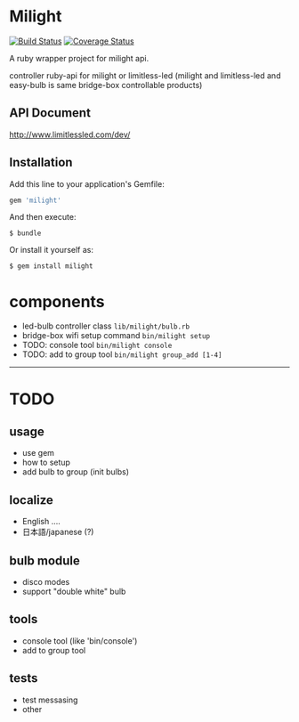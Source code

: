 # Milight

[![Build Status](https://travis-ci.org/beco-ippei/ruby-milight.svg?branch=master)](https://travis-ci.org/beco-ippei/ruby-milight)
[![Coverage Status](https://coveralls.io/repos/github/beco-ippei/ruby-milight/badge.svg)](https://coveralls.io/github/beco-ippei/ruby-milight)

A ruby wrapper project for milight api.

controller ruby-api for milight or limitless-led
(milight and limitless-led and easy-bulb is
 same bridge-box controllable products)

## API Document
http://www.limitlessled.com/dev/

## Installation

Add this line to your application's Gemfile:

```ruby
gem 'milight'
```

And then execute:

    $ bundle

Or install it yourself as:

    $ gem install milight


# components
* led-bulb controller class
  `lib/milight/bulb.rb`
* bridge-box wifi setup command
  `bin/milight setup`
* TODO: console tool
  `bin/milight console`
* TODO: add to group tool
  `bin/milight group_add [1-4]`

---

# TODO

usage
---
* use gem
* how to setup
* add bulb to group (init bulbs)

localize
---
* English ....
* 日本語/japanese (?)

bulb module
---
* disco modes
* support "double white" bulb

tools
---
* console tool (like 'bin/console')
* add to group tool

tests
---
* test messasing
* other

